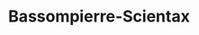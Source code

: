 ---
title: "Bassompierre-Scientax"
url: /chateau-thierry/bassompierre-scientax/
shop: Elektrisch
---